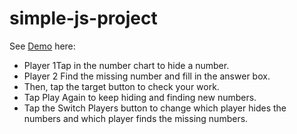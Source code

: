 # simple-js-project

See <a href="https://vaibhav80225.github.io/simple-js-project" target = "_blank">Demo</a> here:
<ul>
<li>Player 1Tap in the number chart to hide a number.</li>
<li>Player 2 Find the missing number and fill in the answer box.</li>
<li>Then, tap the target button to check your work. </li>
<li>Tap Play Again to keep hiding and finding new numbers. </li>
<li>Tap the Switch Players button to change which player hides the numbers and which player finds the missing numbers.</li>
</ul>
